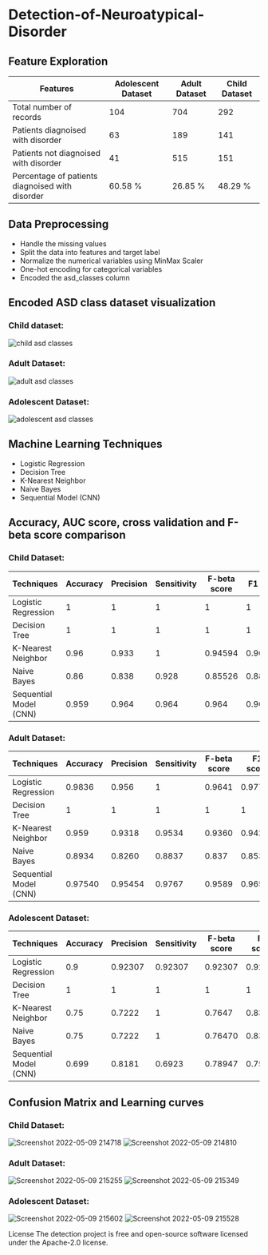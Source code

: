 # Detection-of-Neuroatypical-Disorder


## Feature Exploration

| Features  | Adolescent Dataset | Adult Dataset | Child Dataset |
| ------------- | ------------- | ------------- | ------------- |
| Total number of records  | 104 | 704 | 292 |
| Patients diagnoised with disorder | 63 | 189 | 141 |
| Patients not diagnoised with disorder | 41 | 515 | 151 |
| Percentage of patients diagnoised with disorder | 60.58 % | 26.85 % | 48.29 % |

## Data Preprocessing

* Handle the missing values
* Split the data into features and target label
* Normalize the numerical variables using MinMax Scaler
* One-hot encoding for categorical variables
* Encoded the asd_classes column

## Encoded ASD class dataset visualization

### Child dataset: 
![child asd classes](https://user-images.githubusercontent.com/56076028/167248574-f0bf8c93-2770-4ad7-9ccf-1afae6e74345.jpg)
### Adult Dataset:
![adult asd classes](https://user-images.githubusercontent.com/56076028/167248587-b953d8c8-f43a-4a96-9891-d49d68d85809.jpg)
### Adolescent Dataset:
![adolescent asd classes](https://user-images.githubusercontent.com/56076028/167248603-fd8eb39f-d8ae-4ad4-aa9b-2cdf5c2780e1.jpg)

## Machine Learning Techniques

* Logistic Regression
* Decision Tree
* K-Nearest Neighbor
* Naive Bayes
* Sequential Model (CNN)

## Accuracy, AUC score, cross validation and F-beta score comparison

### Child Dataset:

| Techniques  | Accuracy | Precision | Sensitivity | F-beta score | F1 score | 
| ------------- | ------------- | ------------- | ------------- | ------------- | ------------- |
| Logistic Regression  | 1 | 1 | 1 | 1 | 1 |
| Decision Tree | 1 | 1 | 1 | 1 | 1 |
| K-Nearest Neighbor | 0.96 | 0.933 | 1 | 0.94594 | 0.966551 |
| Naive Bayes | 0.86 | 0.838 | 0.928 | 0.85526 | 0.8813 |
| Sequential Model (CNN) | 0.959 | 0.964 | 0.964 | 0.964 | 0.964 |


### Adult Dataset:

| Techniques  | Accuracy | Precision | Sensitivity | F-beta score | F1 score | 
| ------------- | ------------- | ------------- | ------------- | ------------- | ------------- |
| Logistic Regression  | 0.9836 | 0.956 | 1 | 0.9641 | 0.97727 |
| Decision Tree | 1 | 1 | 1 | 1 | 1 |
| K-Nearest Neighbor | 0.959 | 0.9318 | 0.9534 | 0.9360 | 0.94252 |
| Naive Bayes | 0.8934 | 0.8260 | 0.8837 | 0.837 | 0.8539 |
| Sequential Model (CNN) | 0.97540 | 0.95454 | 0.9767 | 0.9589 | 0.9655 |


### Adolescent Dataset:


| Techniques  | Accuracy | Precision | Sensitivity | F-beta score | F1 score | 
| ------------- | ------------- | ------------- | ------------- | ------------- | ------------- |
| Logistic Regression  | 0.9 | 0.92307 | 0.92307 | 0.92307 | 0.92307 |
| Decision Tree | 1 | 1 | 1 | 1 | 1 |
| K-Nearest Neighbor | 0.75 | 0.7222 | 1 | 0.7647 | 0.8387 |
| Naive Bayes | 0.75 | 0.7222 | 1 | 0.76470 | 0.8387 |
| Sequential Model (CNN) | 0.699 | 0.8181 | 0.6923 | 0.78947 | 0.75001 |


## Confusion Matrix and Learning curves

### Child Dataset:

![Screenshot 2022-05-09 214718](https://user-images.githubusercontent.com/56076028/167481393-38c5f154-7226-426d-add8-128d20e85340.png)
![Screenshot 2022-05-09 214810](https://user-images.githubusercontent.com/56076028/167481383-d45d95a9-49a9-4ce0-9c50-8dba06cf099d.png)


### Adult Dataset:

![Screenshot 2022-05-09 215255](https://user-images.githubusercontent.com/56076028/167481470-546330f0-0413-40c6-8d59-f1779a5e50fb.png)
![Screenshot 2022-05-09 215349](https://user-images.githubusercontent.com/56076028/167481547-d3705884-7920-42ca-b45f-92ab8c6ee420.png)

### Adolescent Dataset:

![Screenshot 2022-05-09 215602](https://user-images.githubusercontent.com/56076028/167481589-15b0b106-0a28-43f3-8178-b40cb975bddc.png)
![Screenshot 2022-05-09 215528](https://user-images.githubusercontent.com/56076028/167481596-0f130ca3-0703-41cf-9193-f71fb6a1e2b5.png)

License
The detection project is free and open-source software licensed under the Apache-2.0 license.
